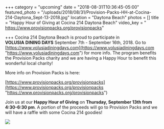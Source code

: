 +++
category = "upcoming"
date = "2018-08-31T10:36:45-05:00"
featured_photo = "/uploads/2018/08/31/Provision-Packs-HH-at-Cocina-214-Daytona_Sept-13-2018.jpg"
location = "Daytona Beach"
photos = []
title = "Happy Hour of Giving at Cocina 214 Daytona Beach"
video_key = " https://www.provisionpacks.org/provisionpacks"

+++
Cocina 214 Daytona Beach is proud to participate in **VOLUSIA** **DINING DAYS** September 7th - September 16th, 2018. Go to [https://www.volusiadiningdays.com](https://www.volusiadiningdays.com "https://www.volusiadiningdays.com") for more info. The program benefits the Provision Packs charity and we are having a Happy Hour to benefit this wonderful local charity!

More info on Provision Packs is here: 

[https://www.provisionpacks.org/provisionpacks](https://www.provisionpacks.org/provisionpacks "https://www.provisionpacks.org/provisionpacks")

Join us at our **Happy Hour of Giving** on **Thursday, September 13th from 4:30-6:30 pm**. A portion of the proceeds will go to Provision Packs and we will have a raffle with some Cocina 214 goodies!

![](/uploads/2018/08/31/Provision-Packs-HH-at-Cocina-214-Daytona_Sept-13-2018.jpg)
